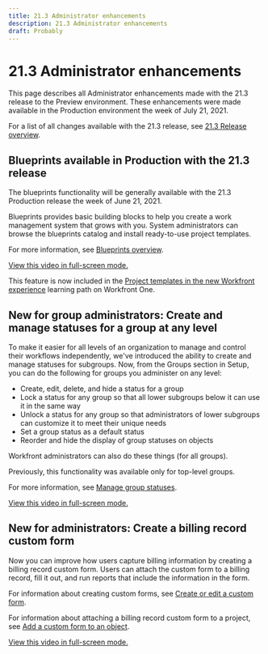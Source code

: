 ```yaml
---
title: 21.3 Administrator enhancements
description: 21.3 Administrator enhancements
draft: Probably
---
```

# 21.3 Administrator enhancements

This page describes all Administrator enhancements made with the 21.3 release to the Preview environment. These enhancements were made available in the Production environment the week of July 21, 2021.

For a list of all changes available with the 21.3 release, see [21.3 Release overview](../../../product-announcements/product-releases/21.3-release-activity/21-3-release-overview.md).

## Blueprints available in Production with the 21.3 release

The blueprints functionality will be generally available with the 21.3 Production release the week of June 21, 2021.

Blueprints provides basic building blocks to help you create a work management system that grows with you. System administrators can browse the blueprints catalog and install ready-to-use project templates.

For more information, see [Blueprints overview](../../../administration-and-setup/blueprints/blueprints-overview.md).

<!--WRITER
<iframe class="vimeo-player_0" src="assets/566685401?" frameborder="0" allowfullscreen="1" width="560px" height="315px"></iframe>
-->

[View this video in full-screen mode.](https://vimeo.com/566685401/de35d1c699)

This feature is now included in the [Project templates in the new Workfront experience](https://one.workfront.com/s/learningpath4/project-templates-in-the-new-workfront-experience-MCGLS7GRNLDZDFPF6AEOGIDZFDG4) learning path on Workfront One.

## New for group administrators: Create and manage statuses for a group at any level

To make it easier for all levels of an organization to manage and control their workflows independently, we've introduced the ability to create and manage statuses for subgroups. Now, from the Groups section in Setup, you can do the following for groups you administer on any level:

* Create, edit, delete, and hide a status for a group
* Lock a status for any group so that all lower subgroups below it can use it in the same way
* Unlock a status for any group so that administrators of lower subgroups can customize it to meet their unique needs
* Set a group status as a default status
* Reorder and hide the display of group statuses on objects

Workfront administrators can also do these things (for all groups).

Previously, this functionality was available only for top-level groups.

For more information, see [Manage group statuses](../../../administration-and-setup/manage-groups/manage-group-statuses/manage-group-statuses.md).

<!--WRITER
<iframe class="vimeo-player_0" src="assets/558294261?" frameborder="0" allowfullscreen="1" width="560px" height="315px"></iframe>
-->

[View this video in full-screen mode.](https://vimeo.com/558294261/ed2ee01b99)

## New for administrators: Create a billing record custom form

Now you can improve how users capture billing information by creating a billing record custom form. Users can attach the custom form to a billing record, fill it out, and run reports that include the information in the form.

For information about creating custom forms, see [Create or edit a custom form](../../../administration-and-setup/customize-workfront/create-manage-custom-forms/create-or-edit-a-custom-form.md).

For information about attaching a billing record custom form to a project, see [Add a custom form to an object](../../../workfront-basics/work-with-custom-forms/add-a-custom-form-to-an-object.md).

<!--WRITER
<iframe class="vimeo-player_0" src="assets/552593932?" frameborder="0" allowfullscreen="1" width="560px" height="315px"></iframe>
-->

[View this video in full-screen mode.](https://vimeo.com/552593932/b80cee516f) 
